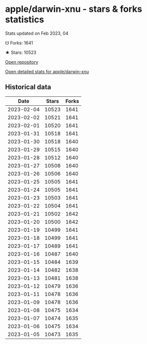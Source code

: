 # apple/darwin-xnu - stars & forks statistics

Stats updated on Feb 2023, 04

☋ Forks: 1641

★ Stars: 10523

[Open repository](https://github.com/apple/darwin-xnu)

[Open detailed stats for apple/darwin-xnu](https://reviewgithub.com/rep/apple/darwin-xnu)

## Historical data
| Date | Stars | Forks |
|------|-------|-------|
| 2023-02-04 | 10523 | 1641 | 
| 2023-02-02 | 10521 | 1641 | 
| 2023-02-01 | 10520 | 1641 | 
| 2023-01-31 | 10518 | 1641 | 
| 2023-01-30 | 10518 | 1640 | 
| 2023-01-29 | 10515 | 1640 | 
| 2023-01-28 | 10512 | 1640 | 
| 2023-01-27 | 10508 | 1640 | 
| 2023-01-26 | 10506 | 1640 | 
| 2023-01-25 | 10505 | 1641 | 
| 2023-01-24 | 10505 | 1641 | 
| 2023-01-23 | 10503 | 1641 | 
| 2023-01-22 | 10504 | 1641 | 
| 2023-01-21 | 10502 | 1642 | 
| 2023-01-20 | 10500 | 1642 | 
| 2023-01-19 | 10499 | 1641 | 
| 2023-01-18 | 10499 | 1641 | 
| 2023-01-17 | 10489 | 1641 | 
| 2023-01-16 | 10487 | 1640 | 
| 2023-01-15 | 10484 | 1639 | 
| 2023-01-14 | 10482 | 1638 | 
| 2023-01-13 | 10481 | 1638 | 
| 2023-01-12 | 10479 | 1636 | 
| 2023-01-11 | 10478 | 1636 | 
| 2023-01-09 | 10478 | 1636 | 
| 2023-01-08 | 10475 | 1634 | 
| 2023-01-07 | 10474 | 1635 | 
| 2023-01-06 | 10475 | 1634 | 
| 2023-01-05 | 10473 | 1635 | 


